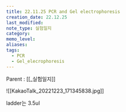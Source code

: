 ```yaml
---
title: 22.11.25 PCR and Gel electrophoresis
creation_date: 22.12.25
last_modified: 
note_type: 실험일지
category: 
memo_level: 
aliases: 
tags:
  - PCR
  - Gel_elecrophoresis
---
```


Parent : [[_실험일지]]


![[KakaoTalk_20221223_171345838.jpg]]

ladder는 3.5ul